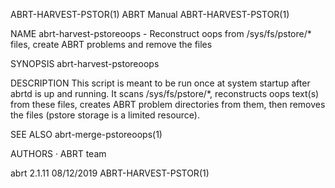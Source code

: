 ABRT-HARVEST-PSTOR(1)                                                                            ABRT Manual                                                                            ABRT-HARVEST-PSTOR(1)



NAME
       abrt-harvest-pstoreoops - Reconstruct oops from /sys/fs/pstore/* files, create ABRT problems and remove the files

SYNOPSIS
       abrt-harvest-pstoreoops

DESCRIPTION
       This script is meant to be run once at system startup after abrtd is up and running. It scans /sys/fs/pstore/*, reconstructs oops text(s) from these files, creates ABRT problem directories from
       them, then removes the files (pstore storage is a limited resource).

SEE ALSO
       abrt-merge-pstoreoops(1)

AUTHORS
       ·   ABRT team



abrt 2.1.11                                                                                       08/12/2019                                                                            ABRT-HARVEST-PSTOR(1)
